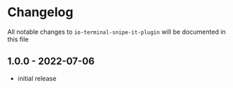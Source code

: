 # Changelog

All notable changes to `io-terminal-snipe-it-plugin` will be documented in this file

## 1.0.0 - 2022-07-06

- initial release
